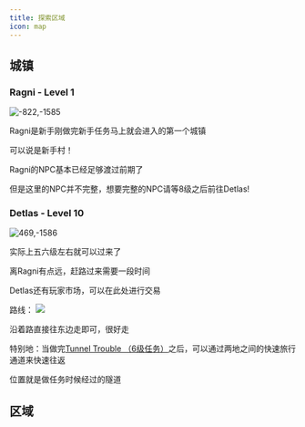 ```yaml
---
title: 探索区域
icon: map
---
```


## 城镇

### Ragni - Level 1

![-822,-1585](/assets/img/location1.jpg)

Ragni是新手刚做完新手任务马上就会进入的第一个城镇

可以说是新手村！

Ragni的NPC基本已经足够渡过前期了

但是这里的NPC并不完整，想要完整的NPC请等8级之后前往Detlas!

### Detlas - Level 10

![469,-1586](/assets/img/location2.jpg)

实际上五六级左右就可以过来了

离Ragni有点远，赶路过来需要一段时间

Detlas还有玩家市场，可以在此处进行交易

路线：
![](/assets/img/cityroute1.jpg)

沿着路直接往东边走即可，很好走

特别地：当做完[Tunnel Trouble （6级任务）](/quests/lvl1-10/level%206%20-%20Tunnel%20Trouble.html)之后，可以通过两地之间的快速旅行通道来快速往返

位置就是做任务时候经过的隧道

## 区域

